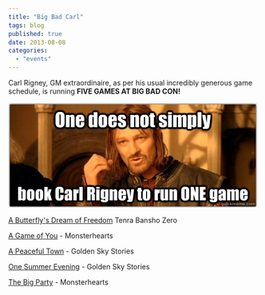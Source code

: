 ```yaml
---
title: "Big Bad Carl"
tags: blog
published: true
date: 2013-08-08
categories: 
  - "events"
---
```


Carl Rigney, GM extraordinaire, as per his usual incredibly generous game schedule, is running **FIVE GAMES AT BIG BAD CON!**

[![one does not simply carl rigney](/images/one-does-not-simply-carl-rigney.png)](http://www.bigbadcon.com/wp-content/uploads/2012/06/one-does-not-simply-carl-rigney.png)

[A Butterfly's Dream of Freedom](http://www.bigbadcon.com/events/a-butterflys-dream-of-freedom/ "A Butterfly's Dream of Freedom") Tenra Bansho Zero

[A Game of You](http://www.bigbadcon.com/events/a-game-of-you/ "A Game of You") - Monsterhearts

[A Peaceful Town](http://www.bigbadcon.com/events/a-peaceful-town/ "A Peaceful Town") - Golden Sky Stories

[One Summer Evening](http://www.bigbadcon.com/events/one-summer-evening/ "One Summer Evening") - Golden Sky Stories

[The Big Party](http://www.bigbadcon.com/events/the-big-party/ "The Big Party") - Monsterhearts
